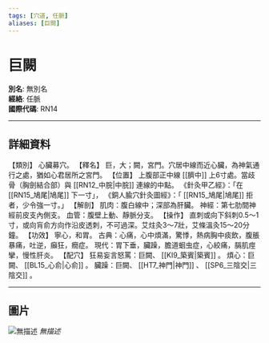 ```yaml
---
tags: [穴道, 任脈]
aliases: [巨闕]
---
```


# 巨闕

**別名**: 無別名  
**經絡**: 任脈  
**國際代碼**: RN14  

---

## 詳細資料
【類別】
心臟募穴。
【釋名】
巨，大；闕，宮門。穴居中線而近心臟，為神氣通行之處，猶如心君居所之宮門。
【位置】
上腹部正中線 [[臍中]] 上6寸處。當歧骨（胸劍結合部）與 [[RN12_中脘|中脘]] 連線的中點。
《針灸甲乙經》：「在 [[RN15_鳩尾|鳩尾]] 下一寸」，
《銅人腧穴針灸圖經》：「 [[RN15_鳩尾|鳩尾]] 拒者，少令強一寸。」
【解剖】
肌肉：腹白線中；深部為肝臟。
神經：第七肋間神經前皮支內側支。
血管：腹壁上動、靜脈分支。
【操作】
直刺或向下斜刺0.5～1寸，或向肓俞方向作沿皮透刺，不可過深。艾炷灸3～7壯，艾條溫灸15～20分鐘。
【功效】
寧心，和胃。
古典：心痛，心中煩滿，驚悸，熱病胸中痰飲，腹脹暴痛，吐逆，癲狂，癇症。
現代：胃下垂，臟躁，膽道蛔虫症，心絞痛，膈肌痙攣，慢性肝炎。
【配穴】
狂易妄言怒罵：巨闕、 [[KI9_築賓|築賓]] 。
煩心：巨闕、 [[BL15_心俞|心俞]] 。
臟躁：巨闕、 [[HT7_神門|神門]] 、 [[SP6_三陰交|三陰交]] 。

---

## 圖片
![無描述](https://yibian.hopto.org/pic/shu16/380.gif)
_無描述_

